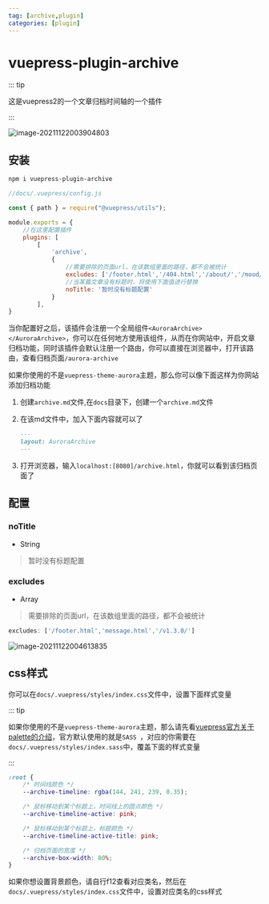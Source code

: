 ```yaml
---
tag: [archive,plugin]
categories: [plugin]
---
```




# vuepress-plugin-archive

::: tip

这是vuepress2的一个文章归档时间轴的一个插件

:::



![image-20211122003904803](https://ooszy.cco.vin/img/blog-note/image-20211122003904803.png?x-oss-process=style/pictureProcess1)





## 安装

```sh
npm i vuepress-plugin-archive
```



```js
//docs/.vuepress/config.js

const { path } = require("@vuepress/utils");

module.exports = {
    //在这里配置插件
    plugins: [
        [
            'archive',
            {
                //需要排除的页面url，在该数组里面的路径，都不会被统计
                excludes: ['/footer.html','/404.html','/about/','/mood/','/link/','/tag/','/photo/'],
                //当某篇文章没有标题时，将使用下面值进行替换
                noTitle: '暂时没有标题配置'
            }
        ],
}
```

当你配置好之后，该插件会注册一个全局组件`<AuroraArchive></AuroraArchive>`，你可以在任何地方使用该组件，从而在你网站中，开启文章归档功能，同时该插件会默认注册一个路由，你可以直接在浏览器中，打开该路由，查看归档页面`/aurora-archive`



如果你使用的不是`vuepress-theme-aurora`主题，那么你可以像下面这样为你网站添加归档功能

1. 创建`archive.md`文件,在`docs`目录下，创建一个`archive.md`文件

2. 在该md文件中，加入下面内容就可以了

   ```md
   ---
   layout: AuroraArchive
   ---
   ```

3. 打开浏览器，输入`localhost:[8080]/archive.html`，你就可以看到该归档页面了







## 配置

### noTitle

- String

> 暂时没有标题配置

### excludes

- Array

> 需要排除的页面url，在该数组里面的路径，都不会被统计



```js
excludes: ['/footer.html','message.html','/v1.3.0/']
```

![image-20211122004613835](https://ooszy.cco.vin/img/blog-note/image-20211122004613835.png?x-oss-process=style/pictureProcess1)





## css样式

你可以在`docs/.vuepress/styles/index.css`文件中，设置下面样式变量

::: tip

如果你使用的不是`vuepress-theme-aurora`主题，那么请先看[vuepress官方关于palette的介绍](https://v2.vuepress.vuejs.org/zh/reference/plugin/palette.html#palette)，官方默认使用的就是`SASS `，对应的你需要在`docs/.vuepress/styles/index.sass`中，覆盖下面的样式变量

:::

```css
:root {
    /* 时间线颜色 */
    --archive-timeline: rgba(144, 241, 239, 0.35);

    /* 鼠标移动到某个标题上，时间线上的圆点颜色 */
    --archive-timeline-active: pink;

    /* 鼠标移动到某个标题上，标题颜色 */
    --archive-timeline-active-title: pink;

    /* 归档页面的宽度 */
    --archive-box-width: 80%;
}
```



如果你想设置背景颜色，请自行f12查看对应类名，然后在`docs/.vuepress/styles/index.css`文件中，设置对应类名的css样式



